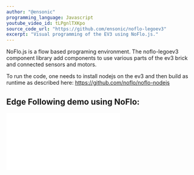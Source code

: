 ```yaml
---
author: "@ensonic"
programming_language: Javascript
youtube_video_id: tLPgnlTXKpo
source_code_url: "https://github.com/ensonic/noflo-legoev3"
excerpt: "Visual programming of the EV3 using NoFlo.js."
---
```


NoFlo.js is a flow based programing environment. The noflo-legoev3 component library add components to use various parts of the ev3 brick and connected sensors and motors.

To run the code, one needs to install nodejs on the ev3 and then build as runtime as described here:
https://github.com/noflo/noflo-nodejs

## Edge Following demo using NoFlo:

<iframe src="//www.youtube.com/embed/tLPgnlTXKpo?rel=0" frameborder="0" allowfullscreen="1" class="youtube-embed"> </iframe>
